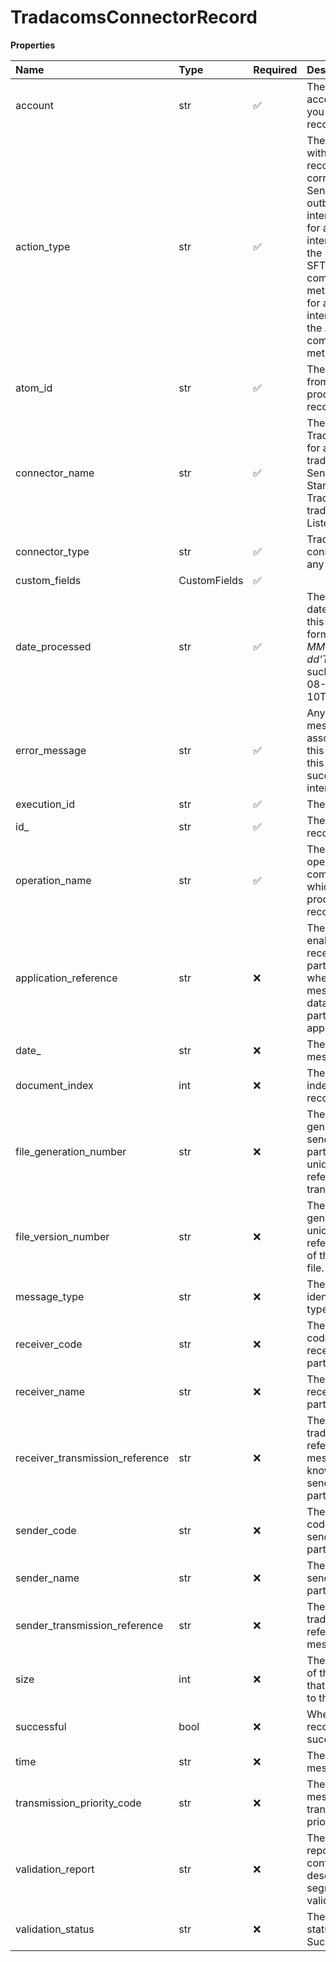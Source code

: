 # TradacomsConnectorRecord

**Properties**

| Name                            | Type         | Required | Description                                                                                                                                                                                                                                                  |
| :------------------------------ | :----------- | :------- | :----------------------------------------------------------------------------------------------------------------------------------------------------------------------------------------------------------------------------------------------------------- |
| account                         | str          | ✅       | The ID of the account in which you ran this record.                                                                                                                                                                                                          |
| action_type                     | str          | ✅       | The type of action with which this record corresponds — Send for an outbound interchange, Get for an inbound interchange using the Disk, FTP, or SFTP communication method, or Listen for an inbound interchange using the AS2 or HTTP communication method. |
| atom_id                         | str          | ✅       | The Runtime ID from which you process this record.                                                                                                                                                                                                           |
| connector_name                  | str          | ✅       | The value is Trading Partner for a Tradacoms trading partner Send operation, or Start for a Tradacoms trading partner Listen operation.                                                                                                                      |
| connector_type                  | str          | ✅       | Tradacoms is the connector type for any record.                                                                                                                                                                                                              |
| custom_fields                   | CustomFields | ✅       |                                                                                                                                                                                                                                                              |
| date_processed                  | str          | ✅       | The processing date and time of this record. The format is _yyyy-MM-dd'T'HH:mm:ss'Z'_, such as 2022-08-10T15:32:00Z.                                                                                                                                         |
| error_message                   | str          | ✅       | Any error message associated with this record. Omit this field for a successful interchange.                                                                                                                                                                 |
| execution_id                    | str          | ✅       | The ID of the run.                                                                                                                                                                                                                                           |
| id\_                            | str          | ✅       | The ID of this record.                                                                                                                                                                                                                                       |
| operation_name                  | str          | ✅       | The name of the operation component from which you processed the record.                                                                                                                                                                                     |
| application_reference           | str          | ❌       | The code that enables the receiving trading partner to identify whether the message contains data for a particular type of application.                                                                                                                      |
| date\_                          | str          | ❌       | The date of the message delivery.                                                                                                                                                                                                                            |
| document_index                  | int          | ❌       | The numerical index of this record in the run.                                                                                                                                                                                                               |
| file_generation_number          | str          | ❌       | The number generated by the sending trading partner to uniquely reference the transmitted file.                                                                                                                                                              |
| file_version_number             | str          | ❌       | The number generated to uniquely reference a copy of the transmitted file.                                                                                                                                                                                   |
| message_type                    | str          | ❌       | The code identifying the type of message.                                                                                                                                                                                                                    |
| receiver_code                   | str          | ❌       | The identifier code of the receiving trading partner.                                                                                                                                                                                                        |
| receiver_name                   | str          | ❌       | The name of the receiving trading partner.                                                                                                                                                                                                                   |
| receiver_transmission_reference | str          | ❌       | The receiving trading partner’s reference for the message, if known to the sending trading partner.                                                                                                                                                          |
| sender_code                     | str          | ❌       | The identifier code of the sending trading partner.                                                                                                                                                                                                          |
| sender_name                     | str          | ❌       | The name of the sending trading partner.                                                                                                                                                                                                                     |
| sender_transmission_reference   | str          | ❌       | The sending trading partner’s reference for the message.                                                                                                                                                                                                     |
| size                            | int          | ❌       | The size, in bytes, of the document that corresponds to this record.                                                                                                                                                                                         |
| successful                      | bool         | ❌       | Whether the record is a success or error.                                                                                                                                                                                                                    |
| time                            | str          | ❌       | The time of the message delivery.                                                                                                                                                                                                                            |
| transmission_priority_code      | str          | ❌       | The code for the message transmission priority.                                                                                                                                                                                                              |
| validation_report               | str          | ❌       | The validation report, which contains descriptions of segment validation errors.                                                                                                                                                                             |
| validation_status               | str          | ❌       | The validation status — either Success or Errors.                                                                                                                                                                                                            |

